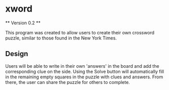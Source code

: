 # xword

** Version 0.2 **

This program was created to allow users to create their own crossword puzzle, similar to those found in the New York Times.

## Design
Users will be able to write in their own 'answers' in the board and add the corresponding clue on the side. Using the Solve button will automatically fill in the remaining empty squares in the puzzle with clues and answers. From there, the user can share the puzzle for others to complete.
